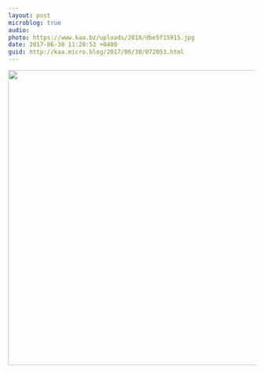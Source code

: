 ```yaml
---
layout: post
microblog: true
audio: 
photo: https://www.kaa.bz/uploads/2018/dbe5f15915.jpg
date: 2017-06-30 11:20:53 +0400
guid: http://kaa.micro.blog/2017/06/30/072053.html
---
```



<img src="https://www.kaa.bz/uploads/2018/dbe5f15915.jpg" width="600" height="600" />
